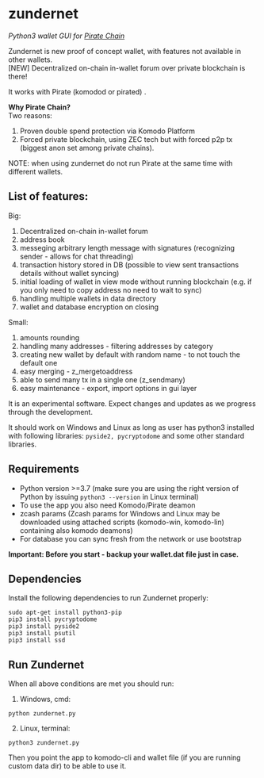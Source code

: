 # zundernet
_Python3 wallet GUI for [Pirate Chain](https://pirate.black/)_

Zundernet is new proof of concept wallet, with features not available in other wallets.  
[NEW] Decentralized on-chain in-wallet forum over private blockchain is there!

It works with Pirate (komodod or pirated) .

**Why Pirate Chain?**  
Two reasons:
1. Proven double spend protection via Komodo Platform
2. Forced private blockchain, using ZEC tech but with forced p2p tx (biggest anon set among private chains).

NOTE: when using zundernet do not run Pirate at the same time with different wallets.

## List of features:

Big:
1. Decentralized on-chain in-wallet forum
3. address book
4. messeging arbitrary length message with signatures (recognizing sender - allows for chat threading)
5. transaction history stored in DB (possible to view sent transactions details without wallet syncing)
6. initial loading of wallet in view mode without running blockchain (e.g. if you only need to copy address no need to wait to sync)
7. handling multiple wallets in data directory
8. wallet and database encryption on closing

Small:
1. amounts rounding
2. handling many addresses - filtering addresses by category
3. creating new wallet by default with random name - to not touch the default one
4. easy merging - z_mergetoaddress
5. able to send many tx in a single one (z_sendmany)
6. easy maintenance - export, import options in gui layer



It is an experimental software. Expect changes and updates as we progress through the development.

It should work on Windows and Linux as long as user has python3 installed with following libraries: `pyside2, pycryptodome` and some other standard libraries.

## Requirements

- Python version >=3.7 (make sure you are using the right version of Python by issuing `python3 --version` in Linux terminal)
- To use the app you also need Komodo/Pirate deamon
- zcash params (Zcash params for Windows and Linux may be downloaded using attached scripts (komodo-win, komodo-lin) containing also komodo deamons)
- For database you can sync fresh from the network or use bootstrap

**Important: Before you start - backup your wallet.dat file just in case.**

## Dependencies
Install the following dependencies to run Zundernet properly:
```shell
sudo apt-get install python3-pip
pip3 install pycryptodome
pip3 install pyside2
pip3 install psutil
pip3 install ssd
```
## Run Zundernet
When all above conditions are met you should run:

1. Windows, cmd:
```shell
python zundernet.py
```
2. Linux, terminal:
```shell
python3 zundernet.py
```
Then you point the app to komodo-cli and wallet file (if you are running custom data dir) to be able to use it.
